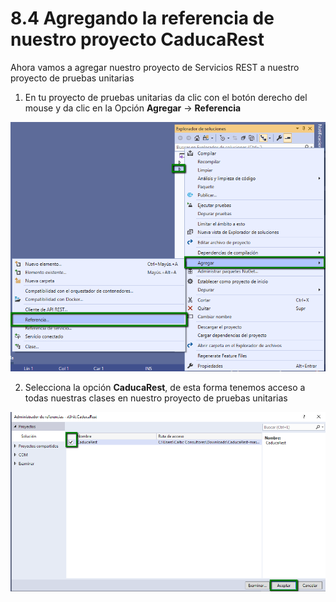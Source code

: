 # 8.4 Agregando la referencia de nuestro proyecto CaducaRest

Ahora vamos a agregar nuestro proyecto de Servicios REST a nuestro proyecto de pruebas unitarias

1. En tu proyecto de pruebas unitarias da clic con el botón derecho del mouse y da clic en la Opción **Agregar** -&gt; **Referencia**

![](../../.gitbook/assets/image%20%28373%29.png)

2. Selecciona la opción **CaducaRest**, de esta forma tenemos acceso a todas nuestras clases en nuestro proyecto de pruebas unitarias

![](../../.gitbook/assets/image%20%2885%29.png)

